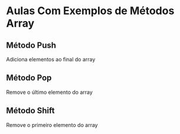 # Aulas Com Exemplos de Métodos Array 

## Método Push

Adiciona elementos ao final do array

## Método Pop

Remove o último elemento do array

## Método Shift 

Remove o primeiro elemento do array 
